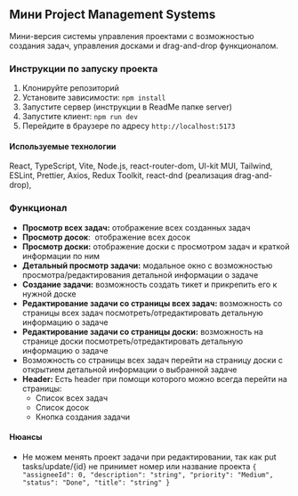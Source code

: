 ## Мини Project Management Systems

Мини-версия системы управления проектами с возможностью создания задач, управления досками и drag-and-drop функционалом.

### Инструкции по запуску проекта
1.  Клонируйте репозиторий
2.  Установите зависимости: `npm install`
3.  Запустите сервер (инструкции в ReadMe папке server)
4.  Запустите клиент: `npm run dev`
5.  Перейдите в браузере по адресу `http://localhost:5173`

#### Используемые технологии
React, TypeScript, Vite, Node.js, react-router-dom, UI-kit MUI, Tailwind, ESLint, Prettier, Axios, Redux Toolkit, react-dnd (реализация drag-and-drop),

### Функционал
- **Просмотр всех задач:** отображение всех созданных задач
- **Просмотр досок**:  отображение всех досок
- **Просмотр доски:** отображение доски с просмотром задач и краткой информации по ним
- **Детальный просмотр задачи:** модальное окно с возможностью просмотра/редактирования детальной информации о задаче
-  **Создание задачи:** возможность  создать тикет и прикрепить его к нужной доске
-  **Редактирование задачи со страницы всех задач:** возможность со страницы всех задач посмотреть/отредактировать детальную информацию о задаче
-  **Редактирование задачи со страницы доски:** возможность на странице доски посмотреть/отредактировать детальную информацию о задаче
-  Возможность со страницы всех задач перейти на страницу доски с открытием детальной информации о выбранной задаче
- **Header:** Есть header при помощи которого можно всегда перейти на страницы:
	- Список всех задач
	- Список досок
	- Кнопка создания задачи

#### Нюансы
*  Не можем менять проект задачи при редактировании, так как put tasks/update/{id} не принимет номер или название проекта 
`
{
"assigneeId": 0,
"description": "string",
"priority": "Medium",
"status": "Done",
"title": "string"
}
`
